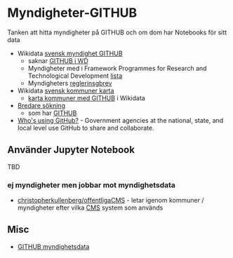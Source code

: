 # Myndigheter-GITHUB
Tanken att hitta myndigheter på GITHUB och om dom har Notebooks för sitt data

* Wikidata [svensk myndighet GITHUB](https://w.wiki/vAP)
  * saknar [GITHUB i WD](https://w.wiki/vAR)
  * Myndigheter med i Framework Programmes for Research and Technological Development [lista](https://w.wiki/vAq)
  * Myndigheters [reglerinsgbrev](https://sv.wikipedia.org/wiki/Wikipedia:Projekt_svenska_kommuner/PSIdata_Myndigheter)
* Wikidata [svensk kommuner karta](https://w.wiki/vBK)  
  * [karta kommuner med GITHUB](https://w.wiki/vBH) i Wikidata
* [Bredare sökning](https://w.wiki/vAk)
  * som har [GITHUB](https://w.wiki/vBM)
* [Who's using GitHub?](https://government.github.com/community/) - Government agencies at the national, state, and local level use GitHub to share and collaborate.
## Använder Jupyter Notebook
TBD
### ej myndigheter men jobbar mot myndighetsdata
* [christopherkullenberg/offentligaCMS](https://github.com/christopherkullenberg/offentligaCMS/blob/master/CMSdataanalys.ipynb) - letar igenom kommuner / myndigheter efter vilka [CMS](https://en.wikipedia.org/wiki/Content_management_system) system som används

## Misc
* [GITHUB myndighetsdata](https://github.com/myndighetsdata)
